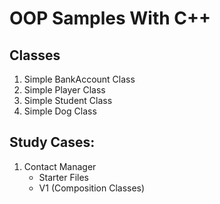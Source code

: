 # OOP Samples With C++
## Classes
1. Simple BankAccount Class
2. Simple Player Class
3. Simple Student Class
4. Simple Dog Class
## Study Cases:
1. Contact Manager
   - Starter Files
   - V1 (Composition Classes)
